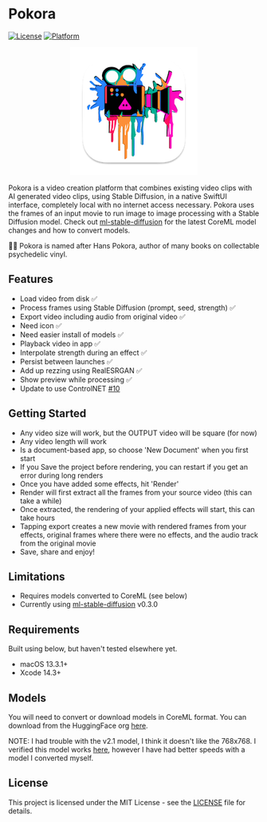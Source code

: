 # Pokora

[![License](https://img.shields.io/badge/license-MIT-blue.svg)](https://opensource.org/licenses/MIT)
[![Platform](https://img.shields.io/badge/platform-macOS-lightgrey)](https://www.apple.com/macos)

<p align="center">
  <img src="Pokora/Assets.xcassets/AppIcon.appiconset/icon-256.png" alt="Pokora icon" />
</p>

Pokora is a video creation platform that combines existing video clips with AI generated video clips, using Stable Diffusion, in a native SwiftUI interface, completely local with no internet access necessary. Pokora uses the frames of an input movie to run image to image processing with a Stable Diffusion model. Check out [ml-stable-diffusion](https://github.com/apple/ml-stable-diffusion) for the latest CoreML model changes and how to convert models.

🧙‍♂️ Pokora is named after Hans Pokora, author of many books on collectable psychedelic vinyl.

## Features

- Load video from disk ✅
- Process frames using Stable Diffusion (prompt, seed, strength) ✅
- Export video including audio from original video ✅
- Need icon ✅
- Need easier install of models ✅
- Playback video in app ✅
- Interpolate strength during an effect ✅
- Persist between launches ✅
- Add up rezzing using RealESRGAN ✅
- Show preview while processing ✅
- Update to use ControlNET [#10](https://github.com/pj4533/Pokora/issues/10)

## Getting Started

- Any video size will work, but the OUTPUT video will be square (for now)
- Any video length will work
- Is a document-based app, so choose 'New Document' when you first start
- If you Save the project before rendering, you can restart if you get an error during long renders
- Once you have added some effects, hit 'Render'
- Render will first extract all the frames from your source video (this can take a while)
- Once extracted, the rendering of your applied effects will start, this can take hours
- Tapping export creates a new movie with rendered frames from your effects, original frames where there were no effects, and the audio track from the original movie
- Save, share and enjoy!

## Limitations

- Requires models converted to CoreML (see below)
- Currently using [ml-stable-diffusion](https://github.com/apple/ml-stable-diffusion) v0.3.0

## Requirements

Built using below, but haven't tested elsewhere yet.

- macOS 13.3.1+
- Xcode 14.3+

## Models

You will need to convert or download models in CoreML format. You can download from the HuggingFace org [here](https://huggingface.co/coreml).

NOTE: I had trouble with the v2.1 model, I think it doesn't like the 768x768. I verified this model works [here](https://huggingface.co/coreml/coreml-stable-diffusion-v1-5/blob/main/split-einsum/v1-5_split-einsum.zip), however I have had better speeds with a model I converted myself. 

## License

This project is licensed under the MIT License - see the [LICENSE](./LICENSE) file for details.


